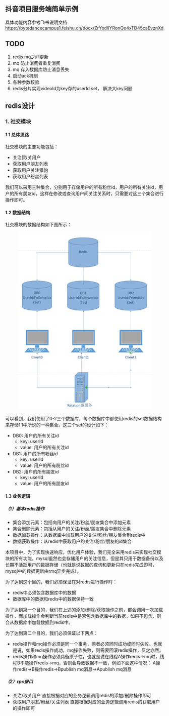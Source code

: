 ## 抖音项目服务端简单示例

具体功能内容参考飞书说明文档
https://bytedancecampus1.feishu.cn/docx/ZrYxdIIYRonQe4xTD45caEvznXd



## TODO
1. redis mq之间更新
2. mq 防止消费者重复消费
3. mq 存入数据库防止消息丢失
4. 启动ack机制
5. 各种参数校验
6. redis分片实现videoId为key存的userId set， 解决大key问题

## redis设计
### 1. 社交模块
#### 1.1 总体思路
社交模块的主要功能包括：
- 关注|取关用户
- 获取用户朋友列表
- 获取用户关注猎豹
- 获取用户粉丝列表

我们可以采用三种集合，分别用于存储用户的所有粉丝id，用户的所有关注id，用户的所有朋友id，这样在修改或查询用户间关注关系时，只需要对这三个集合进行操作即可。

#### 1.2 数据结构
社交模块的数据结构如下图所示：
<figure>
    <img src="pics/redis架构.png">
</figure>
可以看到，我们使用了0-2三个数据库，每个数据库中都使用redis的set数据结构来存储1.1中所说的一种集合。这三个set的设计如下：

- DB0: 用户的所有关注id
    - key: userId
    - value: 用户的所有关注id
- DB1: 用户的所有粉丝id
    - key: userId
    - value: 用户的所有粉丝id
- DB2: 用户的所有朋友id
    - key: userId
    - value: 用户的所有朋友id

#### 1.3 业务逻辑
##### （1）基本redis操作
- 集合添加元素：包括向用户的关注/粉丝/朋友集合中添加元素
- 集合删除元素：包括从用户的关注/粉丝/朋友集合中删除元素
- 数据加载操作：从数据库中加载用户的关注/粉丝/朋友集合到redis中
- 数据获取操作：从redis中获取用户的关注/粉丝/朋友的id集合

本项目中，为了实现快速响应，优化用户体验，我们完全采用redis来实现社交模块的所有功能。mysql虽然也会存储用户的关注信息，但是其只用于数据备份以及长期不活跃用户的数据存储（也就是说数据的查询和更新只在redis完成即可，mysql中的数据更新由rmq异步完成）。

为了达到这个目的，我们必须保证在对redis进行操作时：
- redis中必须包含数据库中的数据
- 数据库中的数据和redis中的数据保持一致

为了达到第一个目的，我们在上述的添加/删除/获取操作之前，都会调用一次加载操作，而加载操作会判断当前redis中是否包含数据库中的数据，如果不包含，则会从数据库中加载数据到redis中。

为了达到第二个目的，我们必须保证以下两点：
- redis操作和mq操作必须是同一个事务，两者必须同时成功或同时失败。也就是说，如果redis操作成功，mq操作失败，则需要回滚redis操作，反之亦然。
- redis操作和mq操作必须具备原子性。也就是说在线程A操作redis->mq时，线程B不能操作redis->mq，否则会导致数据不一致，例如下面这种情况：
A操作redis->B操作redis->Bpublish mq消息->Apublish mq消息
##### （2）rpc接口
- 关注/取关用户
直接根据对应的业务逻辑调用redis的添加/删除操作即可
- 获取用户朋友/粉丝/关注列表
直接根据对应的业务逻辑调用redis的获取用户的操作即可